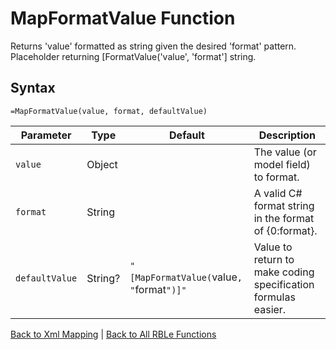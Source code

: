 # MapFormatValue Function

Returns 'value' formatted as string given the desired 'format' pattern.  Placeholder returning [FormatValue('value', 'format'] string.

## Syntax

```excel
=MapFormatValue(value, format, defaultValue)
```

Parameter | Type | Default | Description
---|---|---|---
`value` | Object |  | The value (or model field) to format.
`format` | String |  | A valid C# format string in the format of {0:format}.
`defaultValue` | String? | `"[MapFormatValue(`value`, "`format`")]"` | Value to return to make coding specification formulas easier.

[Back to Xml Mapping](Readme.md) | [Back to All RBLe Functions](/RBLe/RBLe.md#function-documentation)
